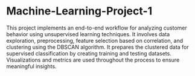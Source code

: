 # Machine-Learning-Project-1
This project implements an end-to-end workflow for analyzing customer behavior using unsupervised learning techniques. 
It involves data exploration, preprocessing, feature selection based on correlation, and clustering using the DBSCAN algorithm. It prepares the clustered data for supervised classification by creating training and testing datasets. 
Visualizations and metrics are used throughout the process to ensure meaningful insights.
